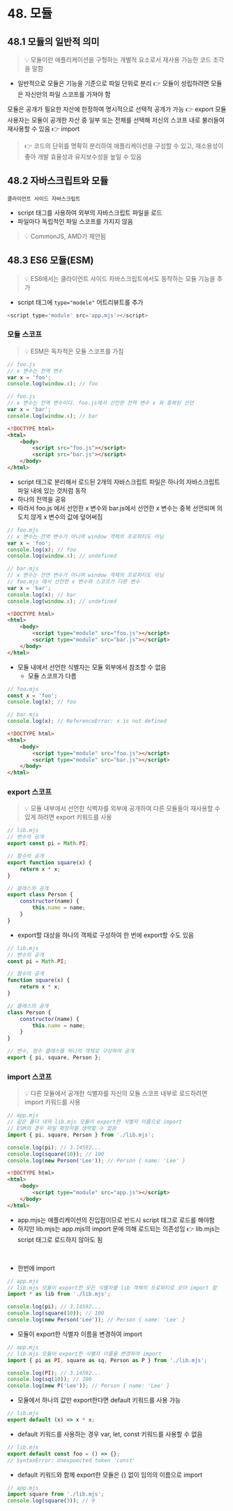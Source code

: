 # 48. 모듈

## 48.1 모듈의 일반적 의미

> 💡 모듈이란 애플리케이션을 구헝하는 개별적 요소로서 재사용 가능한 코드 조각을 말함

- 일반적으로 모듈은 기능을 기준으로 파일 단위로 분리
  👉 모듈이 성립하려면 모듈은 자신만의 파일 스코프를 가져야 함

모듈은 공개가 필요한 자산에 한정하여 명시적으로 선택적 공개가 가능 👉 export
모듈 사용자는 모듈이 공개한 자산 중 일부 또는 전체를 선택해 저신의 스코프 내로 불러들여 재사용할 수 있음 👉 import

> 👉 코드의 단위를 명확히 분리하여 애플리케이션을 구성할 수 있고, 재소용성이 좋아 개발 효율성과 유지보수성을 높일 수 있음

## 48.2 자바스크립트와 모듈

`클라이언트 사이드 자바스크립트`

- script 태그를 사용하여 외부의 자바스크립트 파일을 로드
- 파일마다 독립적인 파일 스코프를 가지지 않음

> 💡 CommonJS, AMD가 제안됨

## 48.3 ES6 모듈(ESM)

> 💡 ES6에서는 클라이언트 사이드 자바스크립트에서도 동작하는 모듈 기능을 추가

- script 태그에 `type="modele"` 어트리뷰트를 추가

```js
<script type='module' src='app.mjs'></script>
```

### 모듈 스코프

> 💡 ESM은 독자적은 모듈 스코프를 가짐

```js
// foo.js
// x 변수는 전역 변수
var x = 'foo';
console.log(window.x); // foo
```

```js
// foo.js
// x 변수는 전역 변수이다. foo.js에서 선언한 전역 변수 x 와 중복된 선언
var x = 'bar';
console.log(window.x); // bar
```

```html
<!DOCTYPE html>
<html>
	<body>
		<script src="foo.js"></script>
		<script src="bar.js"></script>
	</body>
</html>
```

- script 태그로 분리해서 로드된 2개의 자바스크립트 파일은 하나의 자바스크립트 파일 내에 있는 것처럼 동작
- 하나의 전역을 공유
- 따라서 foo.js 에서 선언한 x 변수와 bar.js에서 선언한 x 변수는 중복 선언되며 의도치 않게 x 변수의 값에 덮어써짐

```js
// foo.mjs
// x 변수는 전역 변수가 아니며 window 객체의 프로퍼티도 아님
var x = 'foo';
console.log(x); // foo
console.log(window.x); // undefined
```

```js
// bar.mjs
// x 변수는 전연 변수가 아니며 window 객체의 프로퍼티도 아님
// foo.mjs 에서 선언한 x 변수와 스코프가 다른 변수
var x = 'bar';
console.log(x); // bar
console.log(window.x); // undefined
```

```html
<!DOCTYPE html>
<html>
	<body>
		<script type="module" src="foo.js"></script>
		<script type="module" src="bar.js"></script>
	</body>
</html>
```

- 모듈 내에서 선언한 식별자는 모듈 외부에서 참조할 수 없음
  - 모듈 스코프가 다름

```js
// foo.mjs
const x = 'foo';
console.log(x); // foo
```

```js
// bar.mjs
console.log(x); // ReferenceError: x is not defined
```

```html
<!DOCTYPE html>
<html>
	<body>
		<script type="module" src="foo.js"></script>
		<script type="module" src="bar.js"></script>
	</body>
</html>
```

### export 스코프

> 💡 모듈 내부에서 선언한 식벽자를 외부에 공개하여 다른 모듈들이 재사용할 수 있게 하려면 export 키워드를 사용

```js
// lib.mjs
// 변수의 공개
export const pi = Math.PI;

// 함수의 공개
export function square(x) {
	return x * x;
}

// 클래스의 공개
export class Person {
	constructor(name) {
		this.name = name;
	}
}
```

- export할 대상을 하나의 객체로 구성하여 한 번에 export할 수도 있음

```js
// lib.mjs
// 변수의 공개
const pi = Math.PI;

// 함수의 공개
function square(x) {
	return x * x;
}

// 클래스의 공개
class Person {
	constructor(name) {
		this.name = name;
	}
}

// 변수, 함수 클래스를 하나의 객체로 구성하여 공개
export { pi, square, Person };
```

### import 스코프

> 💡 다른 모듈에서 공개한 식별자를 자신의 모듈 스코프 내부로 로드하려면 import 키워드를 사용

```js
// app.mjs
// 같은 폴더 내의 lib.mjs 모듈이 export한 식별자 이름으로 import
// ESM의 경우 파일 확장자를 생략할 수 없음
import { pi, square, Person } from './lib.mjs';

console.log(pi); // 3.14592...
console.log(square(10)); // 100
console.log(new Person('Lee')); // Person { name: 'Lee' }
```

```html
<!DOCTYPE html>
<html>
	<body>
		<script type="module" src="app.js"></script>
	</body>
</html>
```

- app.mjs는 애플리케이션의 진입점이므로 반드시 script 태그로 로드를 해야함
- 하지만 lib.mjs는 app.mjs의 import 문에 의해 로드되는 의존성임
  👉 lib.mjs는 script 태그로 로드하지 않아도 됨

<br />

- 한번에 import

```js
// app.mjs
// lib.mjs 모듈이 export한 모든 식별자를 lib 객체의 프로퍼티로 모아 import 함
import * as lib from './lib.mjs';

console.log(pi); // 3.14592...
console.log(square(10)); // 100
console.log(new Person('Lee')); // Person { name: 'Lee' }
```

- 모듈이 export한 식별자 이름을 변경하여 import

```js
// app.mjs
// lib.mjs 모듈이 export한 식별자 이름을 변경하여 import
import { pi as PI, square as sq, Person as P } from './lib.mjs';

console.log(PI); // 3.14592...
console.log(sq(10)); // 100
console.log(new P('Lee')); // Person { name: 'Lee' }
```

- 모듈에서 하나의 값만 export한다면 default 키워드를 사용 가능

```js
// lib.mjs
export default (x) => x * x;
```

- default 키워드를 사용하는 경우 var, let, const 키워드를 사용할 수 없음

```js
// lib.mjs
export default const foo = () => {};
// SyntaxError: Unexpoected token 'const'
```

- default 키워드와 함께 export한 모듈은 {} 없이 임의의 이름으로 import

```js
// app.mjs
import square from './lib.mjs';
console.log(square(3)); // 9
```
